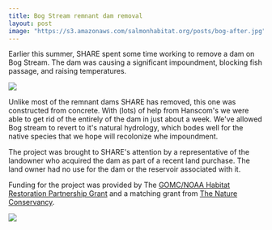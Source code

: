 ```yaml
---
title: Bog Stream remnant dam removal
layout: post
image: "https://s3.amazonaws.com/salmonhabitat.org/posts/bog-after.jpg"
---
```

Earlier this summer, SHARE spent some time working to remove a dam on Bog Stream. The dam was causing a significant impoundment, blocking fish passage, and raising temperatures.

![](https://s3.amazonaws.com/salmonhabitat.org/posts/bog-before.jpg)

Unlike most of the remnant dams SHARE has removed, this one was constructed from concrete. With (lots) of help from Hanscom's we were able to get rid of the entirely of the dam in just about a week. We've allowed Bog stream to revert to it's natural hydrology, which bodes well for the native species that we hope will recolonize whe impoundment.

The project was brought to SHARE's attention by a representative of the landowner who acquired the dam as part of a recent land purchase. The land owner had no use for the dam or the reservoir associated with it.

Funding for the project was provided by The [GOMC/NOAA Habitat Restoration Partnership Grant](http://www.gulfofmaine.org/gomt/?p=1374) and a matching grant from [The Nature Conservancy](http://www.nature.org/).

![](https://s3.amazonaws.com/salmonhabitat.org/posts/bog-after.jpg)
